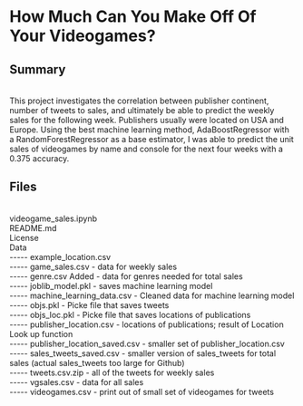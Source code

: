 # How Much Can You Make Off Of Your Videogames?

## Summary
<br>
This project investigates the correlation between publisher continent, number of tweets to sales, and ultimately be able to predict the weekly sales for the following week. Publishers usually were located on USA and Europe. Using the best machine learning method, AdaBoostRegressor with a RandomForestRegressor as a base estimator, I was able to predict the unit sales of videogames by name and console for the next four weeks with a 0.375 accuracy. 

## Files 
<br>
videogame_sales.ipynb <br>
README.md <br>
License <br>
Data <br>
----- example_location.csv	<br>
----- game_sales.csv - data for weekly sales	<br>
----- genre.csv	Added - data for genres needed for total sales <br>
----- joblib_model.pkl - saves machine learning model	<br>
----- machine_learning_data.csv - Cleaned data for machine learning model	<br>
----- objs.pkl - Picke file that saves tweets	<br>
----- objs_loc.pkl - Picke file that saves locations of publications 	<br>
----- publisher_location.csv - locations of publications; result of Location Look up function	<br>
----- publisher_location_saved.csv - smaller set of publisher_location.csv	<br> 
----- sales_tweets_saved.csv - smaller version of sales_tweets for total sales (actual sales_tweets too large for Github)	<br>
----- tweets.csv.zip - all of the tweets for weekly sales	<br>
----- vgsales.csv	- data for all sales<br>
----- videogames.csv - print out of small set of videogames for tweets <br>

 
